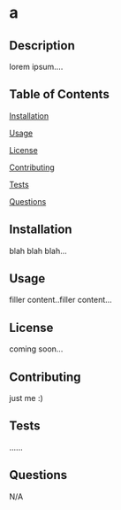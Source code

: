 # a

  ## Description

  lorem ipsum....
  
  ## Table of Contents
    
  [Installation](#installation)
  
  [Usage](#usage)
  
  [License](#license)
  
  [Contributing](#contributing)
  
  [Tests](#tests)
  
  [Questions](#questions)
    
  ## Installation 
  
  blah blah blah...
    
  ## Usage
  
  filler content..filler content...
    
  ## License
  
  coming soon...
  
  ## Contributing 
  
  just me :)
  
  ## Tests 
    
  ......
  
  ## Questions
  
  N/A 

